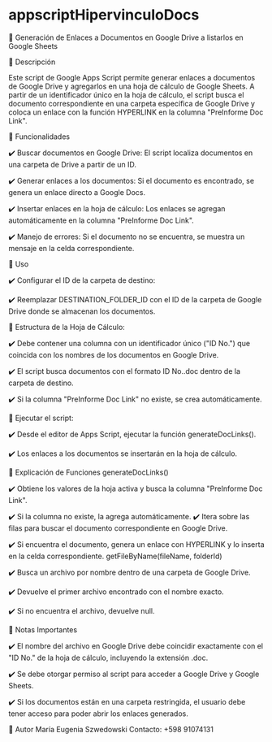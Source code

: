 # appscriptHipervinculoDocs

📌 Generación de Enlaces a Documentos en Google Drive a listarlos en Google Sheets

📂 Descripción

Este script de Google Apps Script permite generar enlaces a documentos de Google Drive y agregarlos en una hoja de cálculo de Google Sheets. A partir de un identificador único en la hoja de cálculo, el script busca el documento correspondiente en una carpeta específica de Google Drive y coloca un enlace con la función HYPERLINK en la columna "PreInforme Doc Link".

📂 Funcionalidades

✔️ Buscar documentos en Google Drive: El script localiza documentos en una carpeta de Drive a partir de un ID.

✔️ Generar enlaces a los documentos: Si el documento es encontrado, se genera un enlace directo a Google Docs.

✔️ Insertar enlaces en la hoja de cálculo: Los enlaces se agregan automáticamente en la columna "PreInforme Doc Link".

✔️ Manejo de errores: Si el documento no se encuentra, se muestra un mensaje en la celda correspondiente.


📂 Uso

✔️ Configurar el ID de la carpeta de destino:

✔️ Reemplazar DESTINATION_FOLDER_ID con el ID de la carpeta de Google Drive donde se almacenan los documentos.


📂 Estructura de la Hoja de Cálculo:

✔️ Debe contener una columna con un identificador único ("ID No.") que coincida con los nombres de los documentos en Google Drive.

✔️ El script busca documentos con el formato ID No..doc dentro de la carpeta de destino.

✔️ Si la columna "PreInforme Doc Link" no existe, se crea automáticamente.


📂 Ejecutar el script:

✔️ Desde el editor de Apps Script, ejecutar la función generateDocLinks().

✔️ Los enlaces a los documentos se insertarán en la hoja de cálculo.


📂 Explicación de Funciones
generateDocLinks()

✔️ Obtiene los valores de la hoja activa y busca la columna "PreInforme Doc Link".

✔️ Si la columna no existe, la agrega automáticamente.
✔️ Itera sobre las filas para buscar el documento correspondiente en Google Drive.

✔️ Si encuentra el documento, genera un enlace con HYPERLINK y lo inserta en la celda correspondiente.
getFileByName(fileName, folderId)

✔️ Busca un archivo por nombre dentro de una carpeta de Google Drive.

✔️ Devuelve el primer archivo encontrado con el nombre exacto.

✔️ Si no encuentra el archivo, devuelve null.


📂 Notas Importantes

✔️ El nombre del archivo en Google Drive debe coincidir exactamente con el "ID No." de la hoja de cálculo, incluyendo la extensión .doc.

✔️ Se debe otorgar permiso al script para acceder a Google Drive y Google Sheets.

✔️ Si los documentos están en una carpeta restringida, el usuario debe tener acceso para poder abrir los enlaces generados.


📂 Autor
María Eugenia Szwedowski
Contacto: +598 91074131
